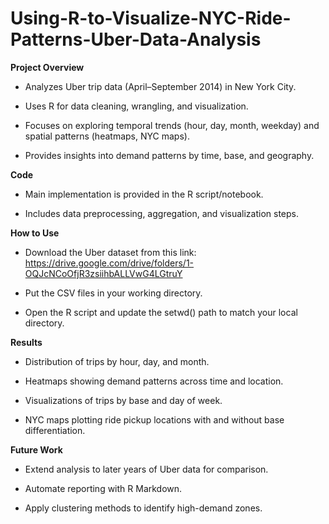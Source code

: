 # Using-R-to-Visualize-NYC-Ride-Patterns-Uber-Data-Analysis
**Project Overview**

- Analyzes Uber trip data (April–September 2014) in New York City.

- Uses R for data cleaning, wrangling, and visualization.

- Focuses on exploring temporal trends (hour, day, month, weekday) and spatial patterns (heatmaps, NYC maps).

- Provides insights into demand patterns by time, base, and geography.

**Code**

- Main implementation is provided in the R script/notebook.

- Includes data preprocessing, aggregation, and visualization steps.

**How to Use**

- Download the Uber dataset from this link: https://drive.google.com/drive/folders/1-OQJcNCoOfjR3zsiihbALLVwG4LGtruY
 - Put the CSV files in your working directory.

- Open the R script and update the setwd() path to match your local directory.



**Results**

- Distribution of trips by hour, day, and month.

- Heatmaps showing demand patterns across time and location.

- Visualizations of trips by base and day of week.

- NYC maps plotting ride pickup locations with and without base differentiation.

**Future Work**

- Extend analysis to later years of Uber data for comparison.

- Automate reporting with R Markdown.

- Apply clustering methods to identify high-demand zones.
